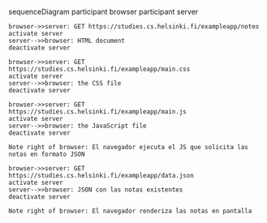 sequenceDiagram
    participant browser
    participant server

    browser->>server: GET https://studies.cs.helsinki.fi/exampleapp/notes
    activate server
    server-->>browser: HTML document
    deactivate server

    browser->>server: GET https://studies.cs.helsinki.fi/exampleapp/main.css
    activate server
    server-->>browser: the CSS file
    deactivate server

    browser->>server: GET https://studies.cs.helsinki.fi/exampleapp/main.js
    activate server
    server-->>browser: the JavaScript file
    deactivate server

    Note right of browser: El navegador ejecuta el JS que solicita las notas en formato JSON

    browser->>server: GET https://studies.cs.helsinki.fi/exampleapp/data.json
    activate server
    server-->>browser: JSON con las notas existentes
    deactivate server

    Note right of browser: El navegador renderiza las notas en pantalla
